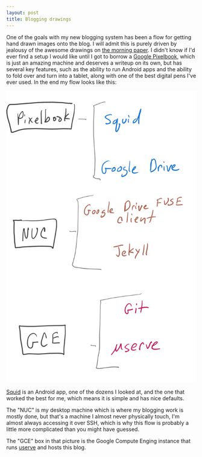 ```yaml
---
layout: post
title: Blogging drawings
---
```


One of the goals with my new blogging system has been a flow for getting hand
drawn images onto the blog. I will admit this is purely driven by jealousy of
the awesome drawings on [the morning
paper](https://blog.acolyer.org/2016/04/21/the-amazing-power-of-word-vectors/).
I didn't know if I'd ever find a setup I would like until I got to borrow a
[Google Pixelbook](https://store.google.com/us/product/google_pixelbook),
which is just an amazing machine and deserves a writeup on its own, but has
several key features, such as the ability to run Android apps and the ability
to fold over and turn into a tablet, along with one of the best digital pens
I've ever used. In the end my flow looks like this:

![Squid to Google Drive to Jekyll to GCE](/images/2018/blogging_pictures.png)

[Squid](https://play.google.com/store/apps/details?id=com.steadfastinnovation.android.projectpapyrus)
is an Android app, one of the dozens I looked at, and the one that worked
the best for me, which means it is simple and has nice defaults.

The "NUC" is my desktop machine which is where my blogging work is mostly
done, but that's a machine I almost never physically touch, I'm almost always
accessing it over SSH, which is why this flow is probably a little more
complicated than you might have guessed.

The "GCE" box in that picture is the Google Compute Enging instance that runs
[userve](https://github.com/jcgregorio/userve) and hosts this blog.

<a href="https://brid.gy/publish/twitter"></a>
